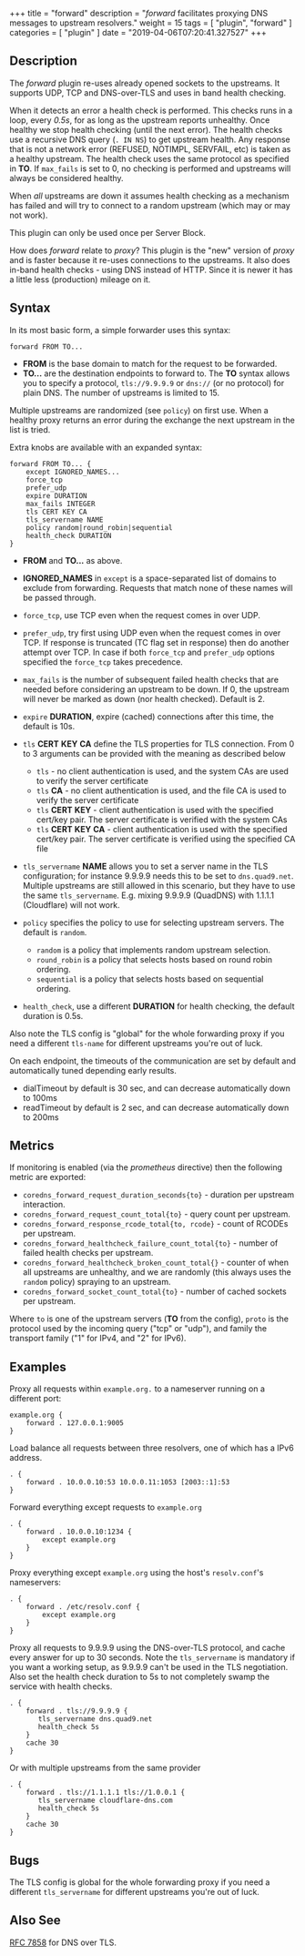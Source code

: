+++
title = "forward"
description = "*forward* facilitates proxying DNS messages to upstream resolvers."
weight = 15
tags = [ "plugin", "forward" ]
categories = [ "plugin" ]
date = "2019-04-06T07:20:41.327527"
+++

## Description

The *forward* plugin re-uses already opened sockets to the upstreams. It supports UDP, TCP and
DNS-over-TLS and uses in band health checking.

When it detects an error a health check is performed. This checks runs in a loop, every *0.5s*, for
as long as the upstream reports unhealthy. Once healthy we stop health checking (until the next
error). The health checks use a recursive DNS query (`. IN NS`) to get upstream health. Any response
that is not a network error (REFUSED, NOTIMPL, SERVFAIL, etc) is taken as a healthy upstream. The
health check uses the same protocol as specified in **TO**. If `max_fails` is set to 0, no checking
is performed and upstreams will always be considered healthy.

When *all* upstreams are down it assumes health checking as a mechanism has failed and will try to
connect to a random upstream (which may or may not work).

This plugin can only be used once per Server Block.

How does *forward* relate to *proxy*? This plugin is the "new" version of *proxy* and is faster
because it re-uses connections to the upstreams. It also does in-band health checks - using DNS
instead of HTTP. Since it is newer it has a little less (production) mileage on it.

## Syntax

In its most basic form, a simple forwarder uses this syntax:

~~~
forward FROM TO...
~~~

* **FROM** is the base domain to match for the request to be forwarded.
* **TO...** are the destination endpoints to forward to. The **TO** syntax allows you to specify
  a protocol, `tls://9.9.9.9` or `dns://` (or no protocol) for plain DNS. The number of upstreams is
  limited to 15.

Multiple upstreams are randomized (see `policy`) on first use. When a healthy proxy returns an error
during the exchange the next upstream in the list is tried.

Extra knobs are available with an expanded syntax:

~~~
forward FROM TO... {
    except IGNORED_NAMES...
    force_tcp
    prefer_udp
    expire DURATION
    max_fails INTEGER
    tls CERT KEY CA
    tls_servername NAME
    policy random|round_robin|sequential
    health_check DURATION
}
~~~

* **FROM** and **TO...** as above.
* **IGNORED_NAMES** in `except` is a space-separated list of domains to exclude from forwarding.
  Requests that match none of these names will be passed through.
* `force_tcp`, use TCP even when the request comes in over UDP.
* `prefer_udp`, try first using UDP even when the request comes in over TCP. If response is truncated
  (TC flag set in response) then do another attempt over TCP. In case if both `force_tcp` and
  `prefer_udp` options specified the `force_tcp` takes precedence.
* `max_fails` is the number of subsequent failed health checks that are needed before considering
  an upstream to be down. If 0, the upstream will never be marked as down (nor health checked).
  Default is 2.
* `expire` **DURATION**, expire (cached) connections after this time, the default is 10s.
* `tls` **CERT** **KEY** **CA** define the TLS properties for TLS connection. From 0 to 3 arguments can be
  provided with the meaning as described below

  * `tls` - no client authentication is used, and the system CAs are used to verify the server certificate
  * `tls` **CA** - no client authentication is used, and the file CA is used to verify the server certificate
  * `tls` **CERT** **KEY** - client authentication is used with the specified cert/key pair.
    The server certificate is verified with the system CAs
  * `tls` **CERT** **KEY**  **CA** - client authentication is used with the specified cert/key pair.
    The server certificate is verified using the specified CA file

* `tls_servername` **NAME** allows you to set a server name in the TLS configuration; for instance 9.9.9.9
  needs this to be set to `dns.quad9.net`. Multiple upstreams are still allowed in this scenario,
  but they have to use the same `tls_servername`. E.g. mixing 9.9.9.9 (QuadDNS) with 1.1.1.1
  (Cloudflare) will not work.
* `policy` specifies the policy to use for selecting upstream servers. The default is `random`.
  * `random` is a policy that implements random upstream selection.
  * `round_robin` is a policy that selects hosts based on round robin ordering.
  * `sequential` is a policy that selects hosts based on sequential ordering.
* `health_check`, use a different **DURATION** for health checking, the default duration is 0.5s.

Also note the TLS config is "global" for the whole forwarding proxy if you need a different
`tls-name` for different upstreams you're out of luck.

On each endpoint, the timeouts of the communication are set by default and automatically tuned depending early results.

* dialTimeout by default is 30 sec, and can decrease automatically down to 100ms
* readTimeout by default is 2 sec, and can decrease automatically down to 200ms

## Metrics

If monitoring is enabled (via the *prometheus* directive) then the following metric are exported:

* `coredns_forward_request_duration_seconds{to}` - duration per upstream interaction.
* `coredns_forward_request_count_total{to}` - query count per upstream.
* `coredns_forward_response_rcode_total{to, rcode}` - count of RCODEs per upstream.
* `coredns_forward_healthcheck_failure_count_total{to}` - number of failed health checks per upstream.
* `coredns_forward_healthcheck_broken_count_total{}` - counter of when all upstreams are unhealthy,
  and we are randomly (this always uses the `random` policy) spraying to an upstream.
* `coredns_forward_socket_count_total{to}` - number of cached sockets per upstream.

Where `to` is one of the upstream servers (**TO** from the config), `proto` is the protocol used by
the incoming query ("tcp" or "udp"), and family the transport family ("1" for IPv4, and "2" for
IPv6).

## Examples

Proxy all requests within `example.org.` to a nameserver running on a different port:

~~~ corefile
example.org {
    forward . 127.0.0.1:9005
}
~~~

Load balance all requests between three resolvers, one of which has a IPv6 address.

~~~ corefile
. {
    forward . 10.0.0.10:53 10.0.0.11:1053 [2003::1]:53
}
~~~

Forward everything except requests to `example.org`

~~~ corefile
. {
    forward . 10.0.0.10:1234 {
        except example.org
    }
}
~~~

Proxy everything except `example.org` using the host's `resolv.conf`'s nameservers:

~~~ corefile
. {
    forward . /etc/resolv.conf {
        except example.org
    }
}
~~~

Proxy all requests to 9.9.9.9 using the DNS-over-TLS protocol, and cache every answer for up to 30
seconds. Note the `tls_servername` is mandatory if you want a working setup, as 9.9.9.9 can't be
used in the TLS negotiation. Also set the health check duration to 5s to not completely swamp the
service with health checks.

~~~ corefile
. {
    forward . tls://9.9.9.9 {
       tls_servername dns.quad9.net
       health_check 5s
    }
    cache 30
}
~~~

Or with multiple upstreams from the same provider

~~~ corefile
. {
    forward . tls://1.1.1.1 tls://1.0.0.1 {
       tls_servername cloudflare-dns.com
       health_check 5s
    }
    cache 30
}
~~~

## Bugs

The TLS config is global for the whole forwarding proxy if you need a different `tls_servername` for
different upstreams you're out of luck.

## Also See

[RFC 7858](https://tools.ietf.org/html/rfc7858) for DNS over TLS.
